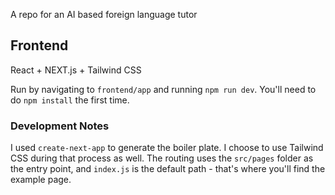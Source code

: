 A repo for an AI based foreign language tutor

## Frontend

React + NEXT.js + Tailwind CSS

Run by navigating to `frontend/app` and running `npm run dev`. You'll need to do `npm install` the first time.

### Development Notes

I used `create-next-app` to generate the boiler plate. I choose to use Tailwind CSS during that process as well. The routing uses the `src/pages` folder as the entry point, and `index.js` is the default path - that's where you'll find the example page.
 